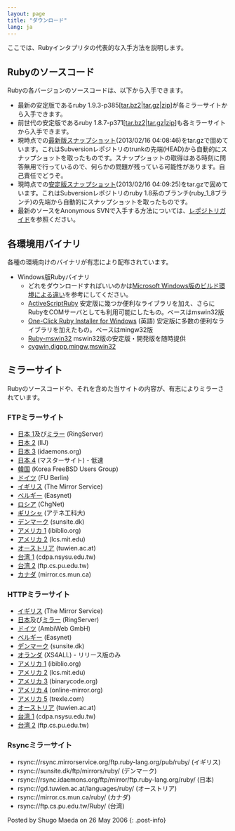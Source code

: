 ```yaml
---
layout: page
title: "ダウンロード"
lang: ja
---
```


ここでは、Rubyインタプリタの代表的な入手方法を説明します。

## Rubyのソースコード

Rubyの各バージョンのソースコードは、以下から入手できます。

* 最新の安定版であるruby
  1.9.3-p385\[[tar.bz2][1]\|[tar.gz][2]\|[zip][3]\]が各ミラーサイトから入手できます。
* 前世代の安定版であるruby
  1.8.7-p371\[[tar.bz2][4]\|[tar.gz][5]\|[zip][6]\]も各ミラーサイトから入手できます。
* 現時点での[最新版スナップショット][7](2013/02/16
  04:08:46)をtar.gzで固めています。これはSubversionレポジトリのtrunkの先端(HEAD)から自動的にスナップショットを取ったものです。スナップショットの取得はある時刻に問答無用で行っているので、何らかの問題が残っている可能性があります。自己責任でどうぞ。
* 現時点での[安定版スナップショット][8](2013/02/16
  04:09:25)をtar.gzで固めています。これはSubversionレポジトリのruby
  1.8系のブランチ(ruby\_1\_8ブランチ)の先端から自動的にスナップショットを取ったものです。
* 最新のソースをAnonymous
  SVNで入手する方法については、[レポジトリガイド](/ja/documentation/repository-guide)を参照ください。

## 各環境用バイナリ

各種の環境向けのバイナリが有志により配布されています。

* Windows版Rubyバイナリ
  * どれをダウンロードすればいいのかは[Microsoft Windows版のビルド環境による違い][9]を参考にしてください。
  * [ActiveScriptRuby][10]
    安定版に幾つか便利なライブラリを加え、さらにRubyをCOMサーバとしても利用可能にしたもの。ベースはmswin32版
  * [One-Click Ruby Installer for Windows][11] (英語)
    安定版に多数の便利なライブラリを加えたもの。ベースはmingw32版
  * [Ruby-mswin32][12] mswin32版の安定版・開発版を随時提供
  * [cygwin,djgpp,mingw,mswin32][13]

## ミラーサイト

Rubyのソースコードや、それを含めた当サイトの内容が、有志によりミラーされています。

### FTPミラーサイト

* [日本 1][14]及び[ミラー][15] (RingServer)
* [日本 2][16] (IIJ)
* [日本 3][17] (idaemons.org)
* [日本 4][18] (マスターサイト) - 低速
* [韓国][19] (Korea FreeBSD Users Group)
* [ドイツ][20] (FU Berlin)
* [イギリス][21] (The Mirror Service)
* [ベルギー][22] (Easynet)
* [ロシア][23] (ChgNet)
* [ギリシャ][24] (アテネ工科大)
* [デンマーク][25] (sunsite.dk)
* [アメリカ 1][26] (ibiblio.org)
* [アメリカ 2][27] (lcs.mit.edu)
* [オーストリア][28] (tuwien.ac.at)
* [台湾 1][29] (cdpa.nsysu.edu.tw)
* [台湾 2][30] (ftp.cs.pu.edu.tw)
* [カナダ][31] (mirror.cs.mun.ca)

### HTTPミラーサイト

* [イギリス][32] (The Mirror Service)
* [日本][33]及び[ミラー][15] (RingServer)
* [ドイツ][34] (AmbiWeb GmbH)
* [ベルギー][35] (Easynet)
* [デンマーク][36] (sunsite.dk)
* [オランダ][37] (XS4ALL) - リリース版のみ
* [アメリカ 1][38] (ibiblio.org)
* [アメリカ 2][39] (lcs.mit.edu)
* [アメリカ 3][40] (binarycode.org)
* [アメリカ 4][41] (online-mirror.org)
* [アメリカ 5][42] (trexle.com)
* [オーストリア][43] (tuwien.ac.at)
* [台湾 1][44] (cdpa.nsysu.edu.tw)
* [台湾 2][45] (ftp.cs.pu.edu.tw)

### Rsyncミラーサイト

* rsync://rsync.mirrorservice.org/ftp.ruby-lang.org/pub/ruby/ (イギリス)
* rsync://sunsite.dk/ftp/mirrors/ruby/ (デンマーク)
* rsync://rsync.idaemons.org/ftp/mirror/ftp.ruby-lang.org/ruby/ (日本)
* rsync://gd.tuwien.ac.at/languages/ruby/ (オーストリア)
* rsync://mirror.cs.mun.ca/ruby/ (カナダ)
* rsync://ftp.cs.pu.edu.tw/Ruby/ (台湾)

Posted by Shugo Maeda on 26 May 2006
{: .post-info}



[1]: ftp://ftp.ruby-lang.org/pub/ruby/1.9/ruby-1.9.3-p385.tar.bz2 
[2]: ftp://ftp.ruby-lang.org/pub/ruby/1.9/ruby-1.9.3-p385.tar.gz 
[3]: ftp://ftp.ruby-lang.org/pub/ruby/1.9/ruby-1.9.3-p385.zip 
[4]: ftp://ftp.ruby-lang.org/pub/ruby/1.8/ruby-1.8.7-p371.tar.bz2 
[5]: ftp://ftp.ruby-lang.org/pub/ruby/1.8/ruby-1.8.7-p371.tar.gz 
[6]: ftp://ftp.ruby-lang.org/pub/ruby/1.8/ruby-1.8.7-p371.zip 
[7]: ftp://ftp.ruby-lang.org/pub/ruby/snapshot.tar.gz 
[8]: ftp://ftp.ruby-lang.org/pub/ruby/stable-snapshot.tar.gz 
[9]: http://www.ruby-lang.org/ja/install.cgi?cmd=view;name=Microsoft+Windows%C8%C7%A4%CE%A5%D3%A5%EB%A5%C8%B4%C4%B6%AD%A4%CB%A4%E8%A4%EB%B0%E3%A4%A4 
[10]: http://www.artonx.org/data/asr/ 
[11]: http://rubyinstaller.org/ 
[12]: http://www.garbagecollect.jp/ruby/mswin32/ 
[13]: ftp://ftp.ruby-lang.org/pub/ruby/binaries/ 
[14]: ftp://core.ring.gr.jp/pub/lang/ruby/ 
[15]: http://www.t.ring.gr.jp/ 
[16]: ftp://ftp.iij.ad.jp/pub/lang/ruby/ 
[17]: ftp://ftp.idaemons.org/pub/mirror/ftp.ruby-lang.org/ruby/ 
[18]: ftp://ftp.ruby-lang.org/pub/ruby/ 
[19]: ftp://ftp.kr.freebsd.org/pub/ruby/ 
[20]: ftp://ftp.fu-berlin.de/unix/languages/ruby/ 
[21]: ftp://ftp.mirrorservice.org/sites/ftp.ruby-lang.org/pub/ruby/ 
[22]: ftp://ftp.easynet.be/ruby/ruby/ 
[23]: ftp://ftp.chg.ru/pub/lang/ruby/ 
[24]: ftp://ftp.ntua.gr/pub/lang/ruby/ 
[25]: ftp://sunsite.dk/mirrors/ruby/ 
[26]: ftp://www.ibiblio.org/pub/languages/ruby/ 
[27]: ftp://xyz.lcs.mit.edu/pub/ruby/ 
[28]: ftp://gd.tuwien.ac.at/languages/ruby/ 
[29]: ftp://ruby.cdpa.nsysu.edu.tw/ruby/ 
[30]: ftp://ftp.cs.pu.edu.tw/Unix/lang/Ruby/ 
[31]: ftp://mirror.cs.mun.ca/pub/mirror/ruby/ 
[32]: http://www.mirrorservice.org/sites/ftp.ruby-lang.org/pub/ruby/ 
[33]: http://core.ring.gr.jp/archives/lang/ruby/ 
[34]: http://dl.ambiweb.de/mirrors/ftp.ruby-lang.org/ 
[35]: http://ruby.mirror.easynet.be/ 
[36]: http://mirrors.sunsite.dk/ruby/ 
[37]: http://www.xs4all.nl/~hipster/lib/mirror/ruby/ 
[38]: http://www.ibiblio.org/pub/languages/ruby/ 
[39]: http://xyz.lcs.mit.edu/ruby/ 
[40]: http://www.binarycode.org/ruby/ 
[41]: http://www.online-mirror.org/ruby/ 
[42]: http://ruby.trexle.com/ 
[43]: http://gd.tuwien.ac.at/languages/ruby/ 
[44]: http://pluto.cdpa.nsysu.edu.tw/ruby/ 
[45]: http://ftp.cs.pu.edu.tw/Unix/lang/Ruby/ 
